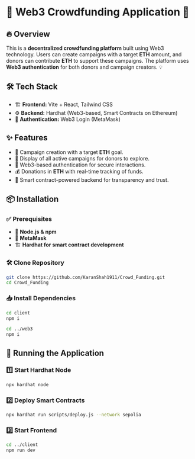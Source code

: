 # 🌟 Web3 Crowdfunding Application 🚀

## 🔥 Overview
This is a **decentralized crowdfunding platform** built using Web3 technology. Users can create campaigns with a target **ETH** amount, and donors can contribute **ETH** to support these campaigns. The platform uses **Web3 authentication** for both donors and campaign creators. 💡

## 🛠 Tech Stack
- 🏗 **Frontend:** Vite + React, Tailwind CSS
- ⚙ **Backend:** Hardhat (Web3-based, Smart Contracts on Ethereum)
- 🔑 **Authentication:** Web3 Login (MetaMask)

## ✨ Features
- 🎯 Campaign creation with a target **ETH** goal.
- 📢 Display of all active campaigns for donors to explore.
- 🔐 Web3-based authentication for secure interactions.
- 💰 Donations in **ETH** with real-time tracking of funds.
- 📜 Smart contract-powered backend for transparency and trust.

## 📦 Installation
### ✅ Prerequisites
- 📌 **Node.js & npm**
- 🔗 **MetaMask**
- 🏗 **Hardhat for smart contract development**

### 🛠 Clone Repository
```sh
git clone https://github.com/KaranShah1911/Crowd_Funding.git
cd Crowd_Funding
```

### 📥 Install Dependencies
```sh
cd client
npm i
```

```sh
cd ../web3
npm i
```
## 🚀 Running the Application
### 1️⃣ Start Hardhat Node
```sh
npx hardhat node
```

### 2️⃣ Deploy Smart Contracts
```sh
npx hardhat run scripts/deploy.js --network sepolia
```

### 3️⃣ Start Frontend
```sh
cd ../client
npm run dev